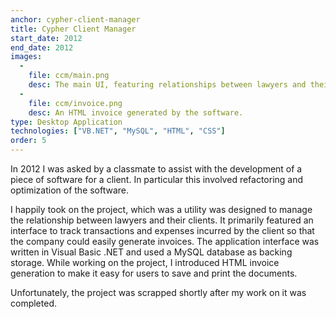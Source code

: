 ```yaml
---
anchor: cypher-client-manager
title: Cypher Client Manager
start_date: 2012
end_date: 2012
images:
  -
    file: ccm/main.png
    desc: The main UI, featuring relationships between lawyers and their clients, and all available operations.
  -
    file: ccm/invoice.png
    desc: An HTML invoice generated by the software.
type: Desktop Application
technologies: ["VB.NET", "MySQL", "HTML", "CSS"]
order: 5
---
```

In 2012 I was asked by a classmate to assist with the development of a piece
of software for a client. In particular this involved refactoring and
optimization of the software.

I happily took on the project, which was a utility was designed to manage the
relationship between lawyers and their clients. It primarily featured an
interface to track transactions and expenses incurred by the client so that the
company could easily generate invoices. The application interface was written
in Visual Basic .NET and used a MySQL database as backing storage. While
working on the project, I introduced HTML invoice generation to make it easy
for users to save and print the documents.

Unfortunately, the project was scrapped shortly after my work on it was
completed.
